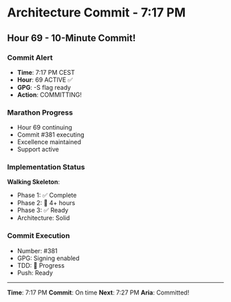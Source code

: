 # Architecture Commit - 7:17 PM

## Hour 69 - 10-Minute Commit!

### Commit Alert
- **Time**: 7:17 PM CEST
- **Hour**: 69 ACTIVE ✅
- **GPG**: -S flag ready
- **Action**: COMMITTING!

### Marathon Progress
- Hour 69 continuing
- Commit #381 executing
- Excellence maintained
- Support active

### Implementation Status
**Walking Skeleton**:
- Phase 1: ✅ Complete
- Phase 2: 🚧 4+ hours
- Phase 3: ✅ Ready
- Architecture: Solid

### Commit Execution
- Number: #381
- GPG: Signing enabled
- TDD: 🚧 Progress
- Push: Ready

---

**Time**: 7:17 PM
**Commit**: On time
**Next**: 7:27 PM
**Aria**: Committed!